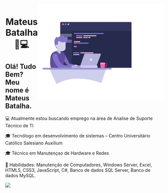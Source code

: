 <img src="https://github.com/Lucas-Casarotti/Lucas-Casarotti/blob/main/ilustration.png" min-width="400" max-width="400" width="400" align="right" alt="Lucas Casarotti">
<h1 align="center">Mateus Batalha 👨💻</h1>
<h2>Olá! Tudo Bem? Meu nome é Mateus Batalha.</h2>
<p>💻 Atualmente estou buscando emprego na área de Analise de Suporte Técnico de TI </p>
<p>🎓 Tecnólogo em desenvolvimento de sistemas – Centro Universitário Católico Salesiano Auxilium </p>
<p>🎓 Técnico em Manutençao de Hardware e Redes</p> 
<p>🚀 Habilidades: Manutenção de Computadores, Windows Server, Excel, HTML5, CSS3, JavaScript, C#, Banco de dados SQL Server, Banco de dados MySQL.</p>

<p align="left">
  <a href="linkedin.com/in/mateus-batalha-4711b4171/:" alt="Linkedin">
  <img src="https://img.shields.io/badge/-Linkedin-0e76a8?style=for-the-badge&logo=Linkedin&logoColor=white&link=https://www.linkedin.com/in/lucas-casarotti-655680172/" /></a>
 
</p>  

